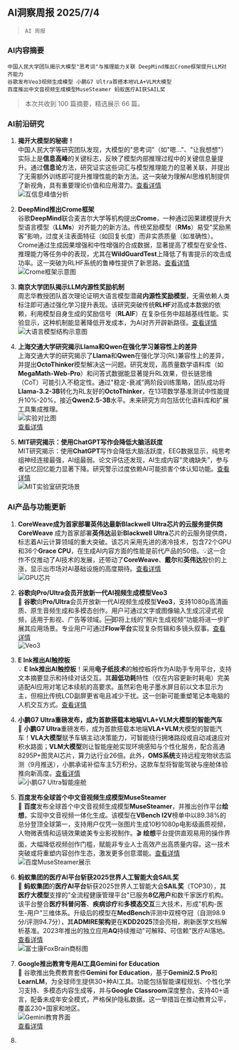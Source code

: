 ## AI洞察周报 2025/7/4

>  `AI 周报` 



### **AI内容摘要**

```
中国人民大学团队揭示大模型"思考词"与推理能力关联 DeepMind推出Crome框架提升LLM对齐能力  
谷歌发布Veo3视频生成模型 小鹏G7 Ultra首搭本地VLA+VLM大模型  
百度推出中文音视频生成模型MuseSteamer 蚂蚁医疗AI获SAIL奖
```



> 本次共收到 100 篇摘要，精选展示 66 篇。

### **AI前沿研究**

1. **揭开大模型的秘密！**  
   中国人民大学等研究团队发现，大模型的"思考词"（如"嗯..."、"让我想想"）实际上是**信息高峰**的关键标志，反映了模型内部推理过程中的关键信息量提升。通过**信息论**方法，研究证实这些词汇与模型推理能力的显著关联，并提出了无需额外训练即可提升推理性能的新方法。这一突破为理解AI思维机制提供了新视角，具有重要理论价值和应用潜力。[查看详情](https://arxiv.org/abs/2506.02867)  
   ![互信息峰值分析](https://upload.chinaz.com/2025/0704/6388722504067125031985625.png)  

2. **DeepMind推出Crome框架**  
   谷歌**DeepMind**联合麦吉尔大学等机构提出**Crome**，一种通过因果建模提升大型语言模型（**LLMs**）对齐能力的新方法。传统奖励模型（**RMs**）易受"奖励黑客”影响，过度关注表面特征（如回复长度）而非实质质量（如准确性）。Crome通过生成因果增强和中性增强的合成数据，显著提高了模型在安全性、推理能力等任务中的表现，尤其在**WildGuardTest**上降低了有害提示的攻击成功率。这一突破为RLHF系统的鲁棒性提供了新思路。[查看详情](原文链接)  
   ![Crome框架示意图](https://upload.chinaz.com/2025/0704/6388722407845308748880199.png)  

3. **南京大学团队揭示LLM内源性奖励机制**  
   周志华教授团队首次理论证明大语言模型潜藏**内源性奖励模型**，无需依赖人类标注即可通过强化学习提升表现。该研究突破传统**RLHF**对高成本数据的依赖，利用模型自身生成的奖励信号（**RLAIF**）在复杂任务中超越基线性能。实验显示，这种机制能显著降低开发成本，为AI对齐开辟新路径。[查看详情](原文链接)  
   ![大语言模型结构示意图](https://pic.chinaz.com/picmap/202307261637353641_4.jpg)  

4. **上海交通大学研究揭示Llama和Qwen在强化学习兼容性上的差异**  
   上海交通大学的研究揭示了**Llama**和**Qwen**在强化学习(RL)兼容性上的差异，并提出**OctoThinker**模型解决这一问题。研究发现，高质量数学语料库（如**MegaMath-Web-Pro**）和问答式数据能显著提升RL效果，但长链思维（CoT）可能引入不稳定性。通过"稳定-衰减”两阶段训练策略，团队成功将**Llama-3.2-3B**转化为RL友好的**OctoThinker**，在13项数学基准测试中性能提升10%-20%，接近**Qwen2.5-3B**水平。未来研究方向包括优化语料库和扩展工具集成推理。  
   ![实验对比图](https://upload.chinaz.com/2025/0703/6388713750483955657083388.png)  
   [查看详情](原文链接)  

5. **MIT研究揭示：使用ChatGPT写作会降低大脑活跃度**  
   MIT研究揭示：使用**ChatGPT**写作会降低大脑活跃度，EEG数据显示，纯思考组神经连接最强，AI组最弱。论文评估还发现，AI生成内容"灵魂缺失”，参与者记忆回忆能力显著下降。研究警示过度依赖AI可能损害个体认知功能。[查看详情](原文链接)  
   ![MIT实验室研究场景](https://pic.chinaz.com/picmap/202312281011271411_0.jpg)  

### **AI产品与功能更新**

1. **CoreWeave成为首家部署英伟达最新Blackwell Ultra芯片的云服务提供商**  
   **CoreWeave** 成为首家部署**英伟达**最新**Blackwell Ultra**芯片的云服务提供商，标志着AI云计算领域的重大突破。该芯片采用先进的液冷技术，包含72个GPU和36个**Grace CPU**，在生成AI内容方面的性能是前代产品的50倍。💡这一合作不仅推动了AI技术的发展，还带动了**CoreWeave**、**戴尔**和**英伟达**股价的上涨，显示出市场对AI基础设施的高度期待。[查看详情](原文链接)  
   ![GPU芯片](https://pic.chinaz.com/picmap/202304071204230203_3.jpg)  

2. **谷歌向Pro/Ultra会员开放新一代AI视频生成模型Veo3**  
   🎥 **谷歌**向**Pro/Ultra**会员开放新一代AI视频生成模型**Veo3**，支持1080p高清画质、原生音频生成和多模态创作。用户可通过文字或图像输入生成沉浸式视频，适用于影视、广告等领域。🆕即将上线的"照片生成视频”功能将进一步扩展其应用场景。专业用户可通过**Flow平台**实现复杂剪辑和多镜头叙事。[查看详情](原文链接)  
   ![Veo3](https://upload.chinaz.com/2025/0704/6388721956664013989429817.png)  

3. **E Ink推出AI触控板**  
   💡 **E Ink推出AI触控板**！采用**电子纸技术**的触控板将作为AI助手专用平台，支持文本摘要显示和持续对话交互。其**超低功耗**特性（仅在内容更新时耗电）完美适配AI应用对笔记本续航的高要求。虽然彩色电子墨水屏目前以文本显示为主，但相比传统LCD副屏更省电且减少干扰。这一创新可能重塑笔记本电脑的人机交互方式。[查看详情](https://upload.chinaz.com/2025/0704/6388722448603120057513783.png)  

4. **小鹏G7 Ultra重磅发布，成为首款搭载本地端VLA+VLM大模型的智能汽车**  
   🚀 **小鹏G7 Ultra**重磅发布，成为首款搭载本地端**VLA+VLM**大模型的智能汽车！**VLA大模型**赋予车辆主动决策能力，可智能绕行拥堵路段或自动减速应对积水路面；**VLM大模型**则让智能座舱实现环境感知与个性化服务，配合高通8295P+图灵AI芯片，算力达行业26倍。此外，**OMS系统**支持远程宠物状态监测（9月推送），小鹏承诺补偿车主5万积分。这款车型将智能驾驶与座舱体验推向新高度。[查看详情](原文链接)  
   ![小鹏G7 Ultra智能座舱](https://upload.chinaz.com/2025/0704/6388721594994784791302745.png)  

5. **百度发布全球首个中文音视频生成模型MuseSteamer**  
   🚀 **百度**发布全球首个中文音视频生成模型**MuseSteamer**，并推出创作平台**绘想**，实现中文音视频一体化生成。该模型在**VBench I2V**榜单中以89.38%的总分登顶全球第一，支持用户仅凭一张图片生成10秒1080p电影级画质视频，人物微表情和运镜效果媲美专业影视制作。🎬 **绘想**平台提供直观易用的操作界面，大幅降低视频创作门槛，赋能非专业人士高效产出高质量内容。这一技术突破或将重塑内容创作生态，激发更多创意潜能。[查看详情](原文链接)  
   ![百度MuseSteamer展示](https://pic.chinaz.com/picmap/202207140955455263_0.jpg)  

6. **蚂蚁集团的医疗AI平台斩获2025世界人工智能大会SAIL奖**  
   🚀 **蚂蚁集团**的**医疗AI平台**斩获2025世界人工智能大会**SAIL奖**（TOP30），其**医疗大模型**支撑的"全流程健康管理平台"已服务**8亿用户**和数千家医疗机构。该平台整合**医疗科普问答**、**疾病诊疗**和**多模态交互**三大技术，形成"机构-医生-用户"三维体系。升级后的模型在**MedBench**评测中双榜夺冠（自测98.9分/评测94.7分），其**ADMIRE架构**更在**KDD2025**顶会亮相，刷新医学文档解析基准。2023年推出的独立应用**AQ**持续推动"可解释、可信赖"医疗AI落地。[查看详情](原文链接)  
   ![富士康FoxBrain商标图](https://upload.chinaz.com/2025/0702/6388706796058224482878396.jpg)  

7. **Google推出教育专用AI工具Gemini for Education**  
   🎉 谷歌推出免费教育套件**Gemini for Education**，基于**Gemini2.5 Pro**和**LearnLM**，为全球师生提供30+种AI工具。功能包括智能课程规划、个性化学习支持、多模态内容生成等，并与**Google Classroom**深度整合。支持40+语言，配备未成年安全模式，严格保护隐私数据。这一举措旨在推动教育公平，覆盖230+国家和地区。  
   ![Gemini教育界面](https://upload.chinaz.com/2025/0703/6388713517633599031380390.jpg)  
   [查看详情](原文链接)  

8.